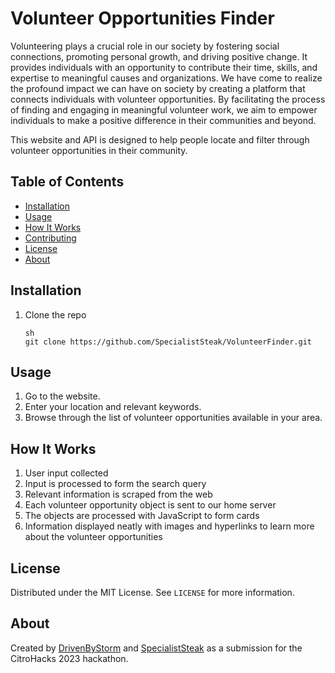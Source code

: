 # Volunteer Opportunities Finder

Volunteering plays a crucial role in our society by fostering social connections, promoting personal growth, and driving positive change. It provides individuals with an opportunity to contribute their time, skills, and expertise to meaningful causes and organizations. We have come to realize the profound impact we can have on society by creating a platform that connects individuals with volunteer opportunities. By facilitating the process of finding and engaging in meaningful volunteer work, we aim to empower individuals to make a positive difference in their communities and beyond. 

This website and API is designed to help people locate and filter through volunteer opportunities in their community. 

## Table of Contents

- [Installation](#installation)
- [Usage](#usage)
- [How It Works](#how_it_works)
- [Contributing](#contributing)
- [License](#license)
- [About](#about)

## Installation

1. Clone the repo
   ```
   sh
   git clone https://github.com/SpecialistSteak/VolunteerFinder.git
   ```

## Usage

1. Go to the website.
2. Enter your location and relevant keywords.
3. Browse through the list of volunteer opportunities available in your area.

## How It Works

1. User input collected
2. Input is processed to form the search query
3. Relevant information is scraped from the web
4. Each volunteer opportunity object is sent to our home server
5. The objects are processed with JavaScript to form cards
6. Information displayed neatly with images and hyperlinks to learn more about the volunteer opportunities


## License

Distributed under the MIT License. See `LICENSE` for more information.

## About

Created by [DrivenByStorm](https://github.com/DrivenByStorm) and [SpecialistSteak](https://github.com/SpecialistSteak) as a submission for the CitroHacks 2023 hackathon.
